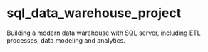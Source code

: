 # sql_data_warehouse_project
Building a modern data warehouse with SQL server, including ETL processes, data modeling and analytics.
